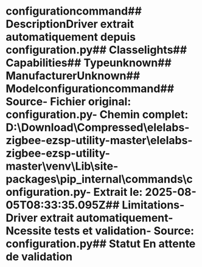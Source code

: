 # configurationcommand##  DescriptionDriver extrait automatiquement depuis configuration.py##  Classelights##  Capabilities##  Typeunknown##  ManufacturerUnknown##  Modelconfigurationcommand##  Source- **Fichier original**: configuration.py- **Chemin complet**: D:\Download\Compressed\elelabs-zigbee-ezsp-utility-master\elelabs-zigbee-ezsp-utility-master\venv\Lib\site-packages\pip\_internal\commands\configuration.py- **Extrait le**: 2025-08-05T08:33:35.095Z##  Limitations- Driver extrait automatiquement- Ncessite tests et validation- Source: configuration.py##  Statut En attente de validation